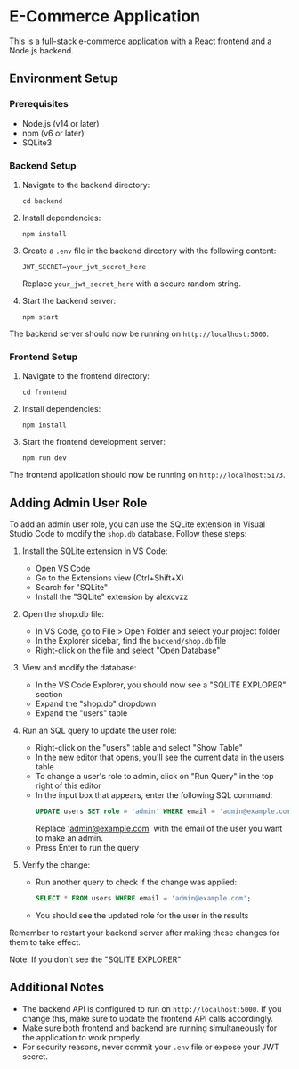 # E-Commerce Application

This is a full-stack e-commerce application with a React frontend and a Node.js backend.

## Environment Setup

### Prerequisites

- Node.js (v14 or later)
- npm (v6 or later)
- SQLite3

### Backend Setup

1. Navigate to the backend directory:
   ```
   cd backend
   ```

2. Install dependencies:
   ```
   npm install
   ```

3. Create a `.env` file in the backend directory with the following content:
   ```
   JWT_SECRET=your_jwt_secret_here
   ```
   Replace `your_jwt_secret_here` with a secure random string.

4. Start the backend server:
   ```
   npm start
   ```

The backend server should now be running on `http://localhost:5000`.

### Frontend Setup

1. Navigate to the frontend directory:
   ```
   cd frontend
   ```

2. Install dependencies:
   ```
   npm install
   ```

3. Start the frontend development server:
   ```
   npm run dev
   ```

The frontend application should now be running on `http://localhost:5173`.

## Adding Admin User Role

To add an admin user role, you can use the SQLite extension in Visual Studio Code to modify the `shop.db` database. Follow these steps:

1. Install the SQLite extension in VS Code:
   - Open VS Code
   - Go to the Extensions view (Ctrl+Shift+X)
   - Search for "SQLite"
   - Install the "SQLite" extension by alexcvzz

2. Open the shop.db file:
   - In VS Code, go to File > Open Folder and select your project folder
   - In the Explorer sidebar, find the `backend/shop.db` file
   - Right-click on the file and select "Open Database"

3. View and modify the database:
   - In the VS Code Explorer, you should now see a "SQLITE EXPLORER" section
   - Expand the "shop.db" dropdown
   - Expand the "users" table

4. Run an SQL query to update the user role:
   - Right-click on the "users" table and select "Show Table"
   - In the new editor that opens, you'll see the current data in the users table
   - To change a user's role to admin, click on "Run Query" in the top right of this editor
   - In the input box that appears, enter the following SQL command:
     ```sql
     UPDATE users SET role = 'admin' WHERE email = 'admin@example.com';
     ```
     Replace 'admin@example.com' with the email of the user you want to make an admin.
   - Press Enter to run the query

5. Verify the change:
   - Run another query to check if the change was applied:
     ```sql
     SELECT * FROM users WHERE email = 'admin@example.com';
     ```
   - You should see the updated role for the user in the results

Remember to restart your backend server after making these changes for them to take effect.

Note: If you don't see the "SQLITE EXPLORER"

## Additional Notes

- The backend API is configured to run on `http://localhost:5000`. If you change this, make sure to update the frontend API calls accordingly.
- Make sure both frontend and backend are running simultaneously for the application to work properly.
- For security reasons, never commit your `.env` file or expose your JWT secret.
